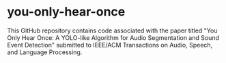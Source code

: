 # you-only-hear-once

This GitHub repository contains code associated with the paper titled "You Only Hear Once: A YOLO-like Algorithm for Audio Segmentation and Sound Event Detection" submitted to IEEE/ACM Transactions on Audio, Speech, and Language Processing.

